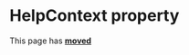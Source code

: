# HelpContext property #

This page has [**moved**](https://lib-docs.delphidabbler.com/ShellFolders/2/API/TPJBrowseDialog-HelpContext)
